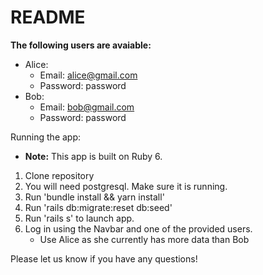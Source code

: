# README

**The following users are avaiable:**
* Alice:
	- Email: alice@gmail.com
	- Password: password
* Bob:
	- Email: bob@gmail.com
	- Password: password

Running the app:

* **Note:** This app is built on Ruby 6.

1. Clone repository
2. You will need postgresql. Make sure it is running.
3. Run 'bundle install && yarn install'
4. Run 'rails db:migrate:reset db:seed'
5. Run 'rails s' to launch app.
6. Log in using the Navbar and one of the provided users. 
	- Use Alice as she currently has more data than Bob

Please let us know if you have any questions!

